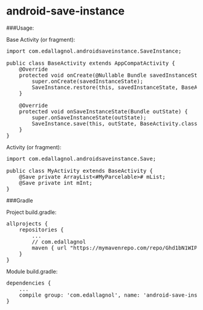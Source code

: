 # android-save-instance

###Usage:

Base Activity (or fragment):
<pre>
import com.edallagnol.androidsaveinstance.SaveInstance;

public class BaseActivity extends AppCompatActivity {
	@Override
	protected void onCreate(@Nullable Bundle savedInstanceState) {
		super.onCreate(savedInstanceState);
		SaveInstance.restore(this, savedInstanceState, BaseActivity.class);
	}

	@Override
	protected void onSaveInstanceState(Bundle outState) {
		super.onSaveInstanceState(outState);
		SaveInstance.save(this, outState, BaseActivity.class);
	}
}
</pre>

Activity (or fragment):

<pre>
import com.edallagnol.androidsaveinstance.Save;

public class MyActivity extends BaseActivity {
	@Save private ArrayList&lt#MyParcelable&gt# mList;
	@Save private int mInt;
}
</pre>

###Gradle

Project build.gradle:

<pre>
allprojects {
    repositories {
        ...
        // com.edallagnol
        maven { url "https://mymavenrepo.com/repo/Ghd1bN1WIPA0LBBLKxW8/" }
    }
}
</pre>

Module build.gradle:

<pre>
dependencies {
	...
	compile group: 'com.edallagnol', name: 'android-save-instance', version: '0.3'
}
</pre>
